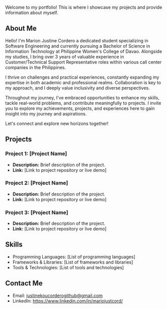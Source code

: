Welcome to my portfolio! This is where I showcase my projects and provide information about myself.

## About Me

Hello! I'm Marion Justine Cordero a dedicated student specializing in Software Engineering and currently pursuing a Bachelor of Science in Information Technology at Philippine Women's College of Davao. Alongside my studies, I bring over 3 years of valuable experience in Customer/Technical Support Representative roles within various call center companies in the Philippines.

I thrive on challenges and practical experiences, constantly expanding my expertise in both academic and professional realms. Collaboration is key to my approach, and I deeply value inclusivity and diverse perspectives.

Throughout my journey, I've embraced opportunities to enhance my skills, tackle real-world problems, and contribute meaningfully to projects. I invite you to explore my achievements, projects, and experiences here to gain insight into my journey and aspirations.

Let's connect and explore new horizons together!

## Projects

### Project 1: [Project Name]

- **Description:** Brief description of the project.
- **Link:** [Link to project repository or live demo]

### Project 2: [Project Name]

- **Description:** Brief description of the project.
- **Link:** [Link to project repository or live demo]

### Project 3: [Project Name]

- **Description:** Brief description of the project.
- **Link:** [Link to project repository or live demo]

## Skills

- Programming Languages: [List of programming languages]
- Frameworks & Libraries: [List of frameworks and libraries]
- Tools & Technologies: [List of tools and technologies]

## Contact Me

- Email: justinekoucorderogithub@gmail.com
- LinkedIn: https://www.linkedin.com/in/mariojustcord/
